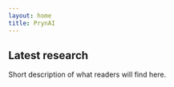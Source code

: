 ```yaml
---
layout: home
title: PrynAI
---
```


## Latest research
Short description of what readers will find here.
